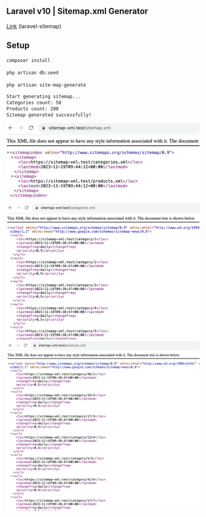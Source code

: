 ## Laravel v10 | Sitemap.xml Generator

[Link](https://github.com/spatie/laravel-sitemap) (laravel-sitemap)

## Setup

```
composer install

php artisan db:seed

php artisan site-map-generate
```

```
Start generating sitemap...
Categories count: 50
Products count: 200
Sitemap generated successfully!
```

![](./public/1.png)
![](./public/2.png)
![](./public/3.png)
